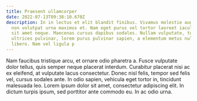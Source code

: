 ```yaml
---
title: Praesent ullamcorper
date: 2022-07-13T09:38:10.670Z
description: In in lectus et elit blandit finibus. Vivamus molestie augue justo,
  non volutpat urna maximus et. Nam eget purus vel tortor laoreet iaculis non
  sit amet neque. Maecenas cursus dapibus sodales. Nullam vulputate, turpis eu
  ultrices pulvinar, lorem purus pulvinar sapien, a elementum metus nulla ut
  libero. Nam vel ligula p
---
```

Nam faucibus tristique arcu, et ornare odio pharetra a. Fusce vulputate dolor tellus, quis semper neque placerat interdum. Curabitur placerat nisi ac ex eleifend, at vulputate lacus consectetur. Donec nisl felis, tempor sed felis vel, cursus sodales ante. In odio sapien, vehicula eget tortor in, tincidunt malesuada leo. Lorem ipsum dolor sit amet, consectetur adipiscing elit. In dictum turpis ipsum, sed porttitor ante commodo eu. In ac odio urna.